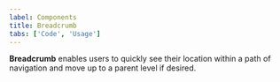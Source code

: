 ```yaml
---
label: Components
title: Breadcrumb
tabs: ['Code', 'Usage']
---
```


<page-intro>**Breadcrumb** enables users to quickly see their location within a path of navigation and move up to a parent level if desired.</page-intro>

<component 
    name="Breadcrumb"
    component="breadcrumb" 
    variation="breadcrumb"
    experimental="true"
    >
</component>
<component-docs component="breadcrumb" experimental="true"></component-docs>
